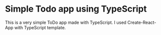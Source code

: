 # Simple Todo app using TypeScript

This is a very simple ToDo app made with TypeScript.
I used Create-React-App with TypeScript template.
